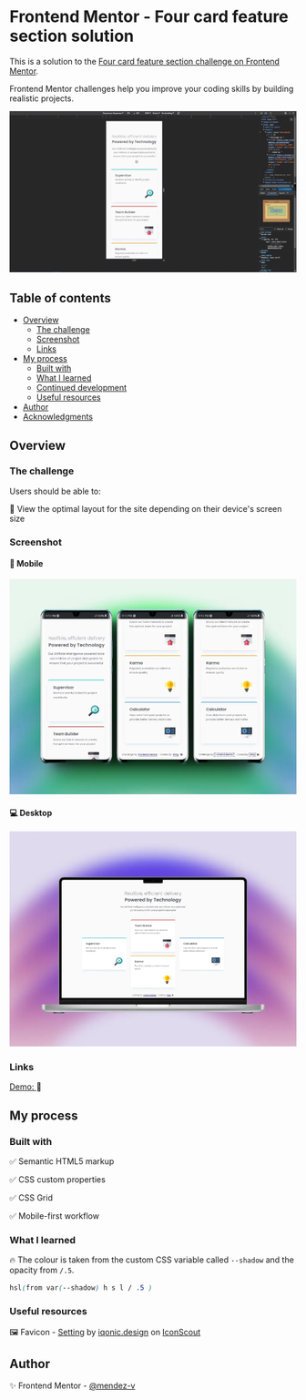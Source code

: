 # Frontend Mentor - Four card feature section solution

This is a solution to the [Four card feature section challenge on Frontend Mentor](https://www.frontendmentor.io/challenges/four-card-feature-section-weK1eFYK).

Frontend Mentor challenges help you improve your coding skills by building realistic projects.

![Sample](./assets/video/sample.gif)

## Table of contents

- [Overview](#overview)
  - [The challenge](#the-challenge)
  - [Screenshot](#screenshot)
  - [Links](#links)
- [My process](#my-process)
  - [Built with](#built-with)
  - [What I learned](#what-i-learned)
  - [Continued development](#continued-development)
  - [Useful resources](#useful-resources)
- [Author](#author)
- [Acknowledgments](#acknowledgments)

## Overview

### The challenge

Users should be able to:

🎯 View the optimal layout for the site depending on their device's screen size

### Screenshot

#### 📱 Mobile

![Mobile](./assets/image/mobile-preview.webp)

#### 💻 Desktop

![Desktop](./assets/image/desktop-preview.webp)

### Links

[Demo: ](https://mendez-v.github.io/four-card-feature/) 👀

<!-- [Frontend Mentor](https://your-live-site-url.com) 👀 -->

## My process

### Built with

✅ Semantic HTML5 markup

✅ CSS custom properties

✅ CSS Grid

✅ Mobile-first workflow

### What I learned

🔥 The colour is taken from the custom CSS variable called `--shadow` and the opacity from `/.5`.
```css
hsl(from var(--shadow) h s l / .5 )
```

### Useful resources

🖼 Favicon - [Setting](https://iconscout.com/3d-illustrations/setting) by [iqonic.design](https://iconscout.com/contributors/iqonic-design) on [IconScout](https://iconscout.com)

## Author

✨ Frontend Mentor - [@mendez-v](https://www.frontendmentor.io/profile/mendez-v)
